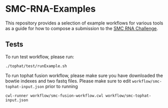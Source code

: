 # SMC-RNA-Examples

This repository provides a selection of example workflows for various tools as a guide for how to compose a submission to the [SMC RNA Challenge](https://www.synapse.org/SMC_RNA).

## Tests

To run test workflow, please run:

```
./tophat/test/runExample.sh
```

To run tophat fusion workflow, please make sure you have downloaded the bowtie indexes and two fastq files. Please make sure to edit `workflow/smc-tophat-input.json` prior to running

```
cwl-runner workflow/smc-fusion-workflow.cwl workflow/smc-tophat-input.json
```